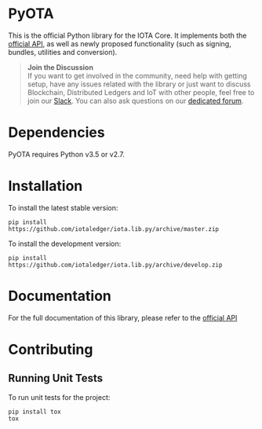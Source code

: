 # PyOTA
This is the official Python library for the IOTA Core.
It implements both the [official API](https://iota.readme.io/), as well as
  newly proposed functionality (such as signing, bundles, utilities and
  conversion).

> **Join the Discussion**  
> If you want to get involved in the community, need help with getting setup,
> have any issues related with the library or just want to discuss Blockchain,
> Distributed Ledgers and IoT with other people, feel free to join our
> [Slack](http://slack.iotatoken.com/).
> You can also ask questions on our
> [dedicated forum](http://forum.iotatoken.com/).

# Dependencies
PyOTA requires Python v3.5 or v2.7.

# Installation
To install the latest stable version:
```
pip install https://github.com/iotaledger/iota.lib.py/archive/master.zip
```

To install the development version:
```
pip install https://github.com/iotaledger/iota.lib.py/archive/develop.zip
```

# Documentation
For the full documentation of this library, please refer to the
  [official API](https://iota.readme.io/)

# Contributing
## Running Unit Tests
To run unit tests for the project:

```
pip install tox
tox
```
